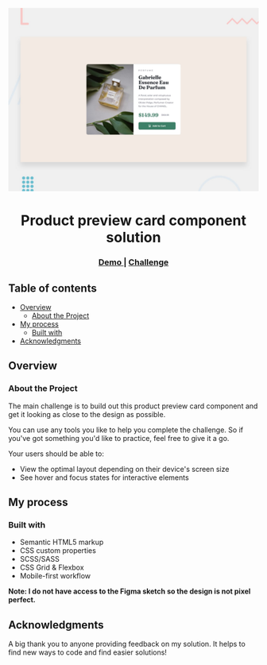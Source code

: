 ![](./design/desktop-preview.jpg)
<h1 align= "center">Product preview card component solution</h1>

<div align="center">
  <h3>
    <a href="https://boisterous-sorbet-3ccaa5.netlify.app/">
      Demo
    </a>
    <span> | </span>
    <a href="https://www.frontendmentor.io/challenges/product-preview-card-component-GO7UmttRfa">
      Challenge
    </a>
  </h3>
</div>

## Table of contents

- [Overview](#overview)
  - [About the Project](#About-the-Project)
- [My process](#my-process)
  - [Built with](#built-with)
- [Acknowledgments](#acknowledgments)



## Overview

### About the Project

 The main challenge is to build out  this product preview card component and get it looking as close to the design as possible.

You can use any tools you like to help you complete the challenge. So if you've got something you'd like to practice, feel free to give it a go.


Your users should be able to:
- View the optimal layout depending on their device's screen size
- See hover and focus states for interactive elements

## My process

### Built with

- Semantic HTML5 markup
- CSS custom properties
- SCSS/SASS
- CSS Grid & Flexbox
- Mobile-first workflow


**Note: I do not have access to the Figma sketch so the design is not pixel perfect.**

## Acknowledgments

A big thank you to anyone providing feedback on my solution. It helps to find new ways to code and find easier solutions!